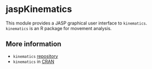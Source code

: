 # jaspKinematics

This module provides a JASP graphical user interface to `kinematics`.
`kinematics` is an R package for movement analysis.

## More information
- `kinematics` [repository](https://github.com/pabrod/kinematics)
- `kinematics` in [CRAN](https://cran.r-project.org/web/packages/kinematics/index.html)